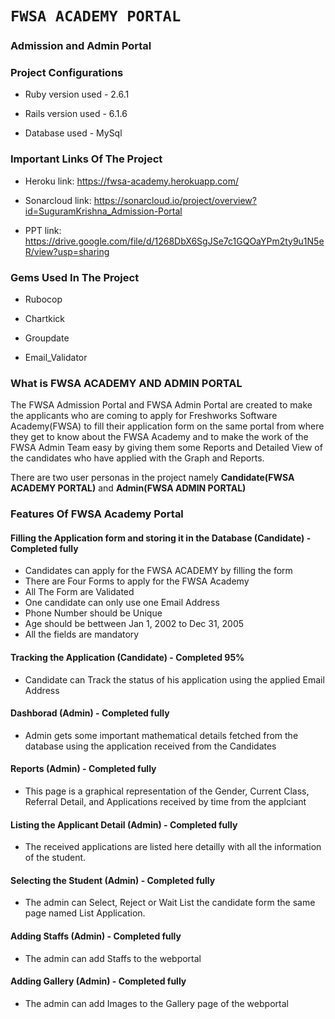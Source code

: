 # **```FWSA ACADEMY PORTAL```**

### Admission and Admin Portal

### Project Configurations

* Ruby version used - 2.6.1

* Rails version used - 6.1.6

* Database used - MySql

### Important Links Of The Project

* Heroku link: https://fwsa-academy.herokuapp.com/

* Sonarcloud link: https://sonarcloud.io/project/overview?id=SuguramKrishna_Admission-Portal

* PPT link: https://drive.google.com/file/d/1268DbX6SgJSe7c1GQOaYPm2ty9u1N5eR/view?usp=sharing

### Gems Used In The Project

* Rubocop

* Chartkick

* Groupdate

* Email_Validator

### What is FWSA ACADEMY AND ADMIN PORTAL

The FWSA Admission Portal and FWSA Admin Portal are created to make the applicants who are coming to apply for Freshworks Software Academy(FWSA) to fill their application form on the same portal from where they get to know about the FWSA Academy and to make the work of the FWSA Admin Team easy by giving them some Reports and Detailed View of the candidates who have applied with the Graph and Reports.

There are two user personas in the project namely __Candidate(FWSA ACADEMY PORTAL)__ and __Admin(FWSA ADMIN PORTAL)__ 

### Features Of FWSA Academy Portal

#### Filling the Application form and storing it in the Database (Candidate) - Completed fully

* Candidates can apply for the FWSA ACADEMY by filling the form
* There are Four Forms to apply for the FWSA Academy 
* All The Form are Validated
* One candidate can only use one Email Address
* Phone Number should be Unique
* Age should be bettween Jan 1, 2002 to Dec 31, 2005
* All the fields are mandatory

#### Tracking the Application (Candidate) - Completed 95%

* Candidate can Track the status of his application using the applied Email Address

#### Dashborad (Admin) - Completed fully

* Admin gets some important mathematical details fetched from the database using the application received from the Candidates

#### Reports (Admin) - Completed fully

* This page is a graphical representation of the Gender, Current Class, Referral Detail, and  Applications received by time from the applciant

#### Listing the Applicant Detail (Admin) - Completed fully

*  The received applications are listed here detailly with all the information of the student.

#### Selecting the Student (Admin) - Completed fully

* The admin can Select, Reject or Wait List the candidate form the same page named List Application.

#### Adding Staffs (Admin) - Completed fully

* The admin can add Staffs to the webportal 

#### Adding Gallery (Admin) - Completed fully

* The admin can add Images to the Gallery page of the webportal 








